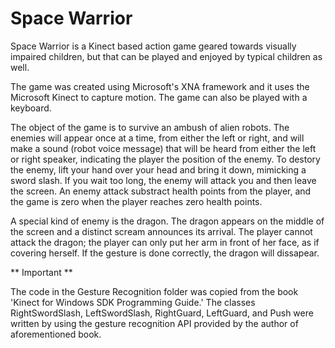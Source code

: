 Space Warrior
=============
Space Warrior is a Kinect based action game geared towards visually impaired children,
but that can be played and enjoyed by typical children as well.

The game was created using Microsoft's XNA framework and it uses the Microsoft Kinect to
capture motion. The game can also be played with a keyboard.

The object of the game is to survive an ambush of alien robots. The enemies will appear 
once at a time, from either the left or right, and will make a sound (robot voice message)
that will be heard from either the left or right speaker, indicating the player the position
of the enemy. To destory the enemy, lift your hand over your head and bring it down, mimicking a 
sword slash. If you wait too long, the enemy will attack you and then leave the screen. An enemy attack
substract health points from the player, and the game is zero when the player reaches zero health points.

A special kind of enemy is the dragon. The dragon appears on the middle of the screen and a distinct
scream announces its arrival. The player cannot attack the dragon; the player can only put her arm in front
of her face, as if covering herself. If the gesture is done correctly, the dragon will dissapear.

** Important **

The code in the Gesture Recognition folder was copied from the book 'Kinect for Windows SDK Programming Guide.'
The classes RightSwordSlash, LeftSwordSlash, RightGuard, LeftGuard, and Push were written by using the gesture
recognition API provided by the author of aforementioned book.
